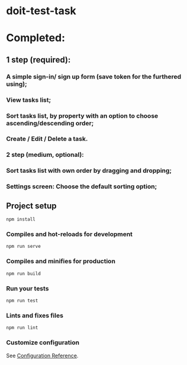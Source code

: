 # doit-test-task

# Completed:
## 1 step (required):
### A simple sign-in/ sign up form (save token for the furthered using);
### View tasks list;
### Sort tasks list, by property with an option to choose ascending/descending order;
### Create / Edit / Delete a task.

### 2 step (medium, optional):
### Sort tasks list with own order by dragging and dropping;
### Settings screen: Choose the default sorting option;

## Project setup
```
npm install
```

### Compiles and hot-reloads for development
```
npm run serve
```

### Compiles and minifies for production
```
npm run build
```

### Run your tests
```
npm run test
```

### Lints and fixes files
```
npm run lint
```

### Customize configuration
See [Configuration Reference](https://cli.vuejs.org/config/).
